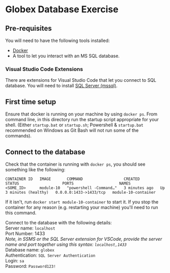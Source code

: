 # Globex Database Exercise

## Pre-requisites

You will need to have the following tools installed:

* [Docker](https://www.docker.com/products/docker-desktop)
* A tool to let you interact with an MS SQL database.

### Visual Studio Code Extensions

There are extensions for Visual Studio Code that let you connect to SQL database. You will need to install [SQL Server (mssql)](https://marketplace.visualstudio.com/items?itemName=ms-mssql.mssql).

## First time setup

Ensure that docker is running on your machine by using `docker ps`.
From command line, in this directory run the startup script appropriate for your shell. (Either `startup.bat` or `startup.sh`; Powershell & `startup.bat` recommended on Windows as Git Bash will not run some of the commands).

## Connect to the database

Check that the container is running with `docker ps`, you should see something like the following:

```text
CONTAINER ID   IMAGE       COMMAND                  CREATED         STATUS                   PORTS                    NAMES
<SOME_ID>      module-10   "powershell -Command…"   3 minutes ago   Up 3 minutes (healthy)   0.0.0.0:1433->1433/tcp   module-10-container
```

If it isn't, run `docker start module-10-container` to start it. If you stop the container for any reason (e.g. restarting your machine) you'll need to run this command.

Connect to the database with the following details:  
Server name: `localhost`  
Port Number: 1433  
_Note, in SSMS or the SQL Server extension for VSCode, provide the server name and port together using this syntax: `localhost,1433`_  
Database name: `globex`  
Authentication: `SQL Server Authentication`  
Login: `sa`  
Password: `Password123!`  
